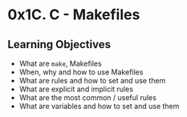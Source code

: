# 0x1C. C - Makefiles

## Learning Objectives

- What are `make`, Makefiles  
- When, why and how to use Makefiles  
- What are rules and how to set and use them  
- What are explicit and implicit rules  
- What are the most common / useful rules  
- What are variables and how to set and use them  
